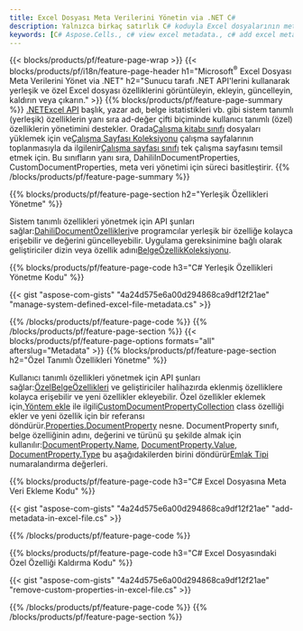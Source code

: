 ```yaml
---
title: Excel Dosyası Meta Verilerini Yönetin via .NET C#
description: Yalnızca birkaç satırlık C# koduyla Excel dosyalarının meta verilerini görüntüleyin, ekleyin, düzenleyin, kaldırın veya çıkarın
keywords: [C# Aspose.Cells., c# view excel metadata., c# add excel metadata., c# insert excel metadata., c# edit excel metadata., c# remove excel metadata., c# extract excel metadata., c# modify excel metadata]
---
```

{{< blocks/products/pf/feature-page-wrap >}}
{{< blocks/products/pf/i18n/feature-page-header h1="Microsoft<sup>&reg;</sup> Excel Dosyası Meta Verilerini Yönet via .NET" h2="Sunucu tarafı .NET API\'lerini kullanarak yerleşik ve özel Excel dosyası özelliklerini görüntüleyin, ekleyin, güncelleyin, kaldırın veya çıkarın." >}}
{{% blocks/products/pf/feature-page-summary %}}
[.NETExcel API](/cells/tr/net/) başlık, yazar adı, belge istatistikleri vb. gibi sistem tanımlı (yerleşik) özelliklerin yanı sıra ad-değer çifti biçiminde kullanıcı tanımlı (özel) özelliklerin yönetimini destekler. Orada[Çalışma kitabı sınıfı](https://reference.aspose.com/cells/net/aspose.cells/workbook) dosyaları yüklemek için ve[Çalışma Sayfası Koleksiyonu](https://reference.aspose.com/cells/net/aspose.cells/worksheetcollection) çalışma sayfalarının toplanmasıyla da ilgilenir[Çalışma sayfası sınıfı](https://reference.aspose.com/cells/net/aspose.cells/worksheet) tek çalışma sayfasını temsil etmek için. Bu sınıfların yanı sıra, DahiliInDocumentProperties, CustomDocumentProperties, meta veri yönetimi için süreci basitleştirir.
{{% /blocks/products/pf/feature-page-summary %}}

{{% blocks/products/pf/feature-page-section h2="Yerleşik Özellikleri Yönetme" %}}

 Sistem tanımlı özellikleri yönetmek için API şunları sağlar:[DahiliDocumentÖzellikleri](https://reference.aspose.com/cells/net/aspose.cells/workbook/properties/builtindocumentproperties)ve programcılar yerleşik bir özelliğe kolayca erişebilir ve değerini güncelleyebilir. Uygulama gereksinimine bağlı olarak geliştiriciler dizin veya özellik adını[BelgeÖzellikKoleksiyonu](https://reference.aspose.com/cells/net/aspose.cells.properties/documentpropertycollection). 

{{% blocks/products/pf/feature-page-code h3="C# Yerleşik Özellikleri Yönetme Kodu" %}}

{{< gist "aspose-com-gists" "4a24d575e6a00d294868ca9df12f21ae" "manage-system-defined-excel-file-metadata.cs" >}}

{{% /blocks/products/pf/feature-page-code %}}
{{% /blocks/products/pf/feature-page-section %}}
{{< blocks/products/pf/feature-page-options formats="all" afterslug="Metadata" >}}
{{% blocks/products/pf/feature-page-section h2="Özel Tanımlı Özellikleri Yönetme" %}}

 Kullanıcı tanımlı özellikleri yönetmek için API şunları sağlar:[ÖzelBelgeÖzellikleri](https://reference.aspose.com/cells/net/aspose.cells/workbook/properties/customdocumentproperties) ve geliştiriciler halihazırda eklenmiş özelliklere kolayca erişebilir ve yeni özellikler ekleyebilir. Özel özellikler eklemek için,[Yöntem ekle](https://reference.aspose.com/cells/net/aspose.cells.properties/customdocumentpropertycollection/methods/add/index) ile ilgili[CustomDocumentPropertyCollection](https://reference.aspose.com/cells/net/aspose.cells.properties/customdocumentpropertycollection) class özelliği ekler ve yeni özellik için bir referansı döndürür.[Properties.DocumentProperty](https://reference.aspose.com/cells/net/aspose.cells.properties/documentproperty) nesne. DocumentProperty sınıfı, belge özelliğinin adını, değerini ve türünü şu şekilde almak için kullanılır:[DocumentProperty.Name](https://reference.aspose.com/cells/net/aspose.cells.properties/documentproperty/properties/name), [DocumentProperty.Value](https://reference.aspose.com/cells/net/aspose.cells.properties/documentproperty/properties/value),  [DocumentProperty.Type](https://reference.aspose.com/cells/net/aspose.cells.properties/documentproperty/properties/type) bu aşağıdakilerden birini döndürür[Emlak Tipi](https://reference.aspose.com/cells/net/aspose.cells.properties/propertytype) numaralandırma değerleri.
 
{{% blocks/products/pf/feature-page-code h3="C# Excel Dosyasına Meta Veri Ekleme Kodu" %}}

{{< gist "aspose-com-gists" "4a24d575e6a00d294868ca9df12f21ae" "add-metadata-in-excel-file.cs" >}}

{{% /blocks/products/pf/feature-page-code %}}


{{% blocks/products/pf/feature-page-code h3="C# Excel Dosyasındaki Özel Özelliği Kaldırma Kodu" %}}

{{< gist "aspose-com-gists" "4a24d575e6a00d294868ca9df12f21ae" "remove-custom-properties-in-excel-file.cs" >}}

{{% /blocks/products/pf/feature-page-code %}}
{{% /blocks/products/pf/feature-page-section %}}
